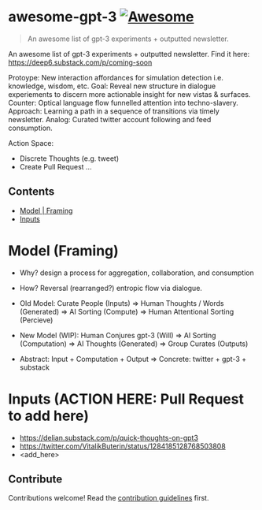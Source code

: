 # awesome-gpt-3 [![Awesome](https://awesome.re/badge.svg)](https://awesome.re)
> An awesome list of gpt-3 experiments + outputted newsletter.

An awesome list of gpt-3 experiments + outputted newsletter. Find it here: https://deep6.substack.com/p/coming-soon

Protoype: New interaction affordances for simulation detection i.e. knowledge, wisdom, etc. Goal: Reveal new structure in dialogue experiements to discern more actionable insight for new vistas & surfaces. Counter: Optical language flow funnelled attention into techno-slavery. Approach: Learning a path in a sequence of transitions via timely newsletter. Analog: Curated twitter account following and feed consumption.

Action Space:

- Discrete Thoughts (e.g. tweet)
- Create Pull Request
...

## Contents

- [Model | Framing](#model)
- [Inputs](#inputs)

# Model (Framing)
- Why? design a process for aggregation, collaboration, and consumption
- How? Reversal (rearranged?) entropic flow via dialogue. 

- Old Model: Curate People (Inputs) => Human Thoughts / Words (Generated) => AI Sorting (Compute) => Human Attentional Sorting (Percieve)
- New Model (WIP): Human Conjures gpt-3 (Will) => AI Sorting (Computation) => AI Thoughts (Generated) => Group Curates (Outputs)

- Abstract: Input + Computation + Output => Concrete: twitter + gpt-3 + substack 

# Inputs (ACTION HERE: Pull Request to add here)
- https://delian.substack.com/p/quick-thoughts-on-gpt3
- https://twitter.com/VitalikButerin/status/1284185128768503808
- <add_here>

## Contribute
Contributions welcome! Read the [contribution guidelines](contributing.md) first.
